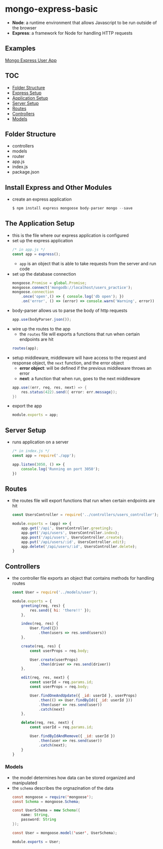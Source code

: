 # mongo-express-basic
- **Node**: a runtime environment that allows Javascript to be run outside of the browser
- **Express**: a framework for Node for handling HTTP requests 

## Examples 
[Mongo Express User App](https://github.com/mlizchap/mongo-express-user-app)

## TOC
- [Folder Structure](#folder-structure)
- [Express Setup](#express-setup)
- [Application Setup](#the-application-setup)
- [Server Setup](#server-setup)
- [Routes](#routes)
- [Controllers](#controllers)
- [Models](#models)

## Folder Structure
- controllers
- models
- router 
- app.js
- index.js
- package.json 

## Install Express and Other Modules 
- create an express application
    ```javascript
    $ npm install express mongoose body-parser mongo --save
    ```

## The Application Setup
- this is the file where our express application is configured
- set up the express application 
    ```javascript
    /* in app.js */
    const app = express();
    ```
    - `app` is an object that is able to take requests from the server and run code 
- set up the database connection
    ```javascript
    mongoose.Promise = global.Promise;
    mongoose.connect('mongodb://localhost/users_practice');
    mongoose.connection 
        .once('open',() => { console.log('db open'); })
        .on('error', () => (error) => console.warn('Warning', error))
    ```
- body-parser allows us to parse the body of http requests 
    ```javascript
    app.use(bodyParser.json());
    ```
- wire up the routes to the app
    - the `routes` file will exports a functions that run when certain endpoints are hit 
    ```javascript
    routes(app);
    ```
- setup middleware, middleware will have access to the request and response object, the `next` function, and the error object 
    - **error object**: will be defined if the previous middleware throws an error
    - **next**: a function that when run, goes to the next middleware
    ```java
    app.use((err, req, res, next) => {
        res.status(422).send({ error: err.message});
    })
    ```
- export the app 
    ```javascript
    module.exports = app;
    ```
    
## Server Setup
- runs application on a server 
    ```javascript
    /* in index.js */
    const app = require('./app');

    app.listen(3050, () => {
        console.log('Running on port 3050');
    })
    ```

## Routes
- the routes file will export functions that run when certain endpoints are hit 
    ```javascript
    const UsersController = require('../controllers/users_controller');

    module.exports = (app) => {
        app.get('/api', UsersController.greeting);
        app.get('/api/users', UsersController.index);
        app.post('/api/users', UsersController.create);
        app.put('/api/users/:id', UsersController.edit);
        app.delete('/api/users/:id', UsersController.delete);
    }
    ```

## Controllers 
- the controller file exports an object that contains methods for handling routes 
    ```javascript
    const User = require('../models/user');

    module.exports = {
        greeting(req, res) {
            res.send({ hi: 'there!!' });
        },

        index(req, res) {
            User.find({})
                .then(users => res.send(users))
        },

        create(req, res) {
            const userProps = req.body;

            User.create(userProps)
                .then(driver => res.send(driver))
        },

        edit(req, res, next) {
            const userId = req.params.id;
            const userProps = req.body;

            User.findOneAndUpdate({ _id: userId }, userProps)
                .then(() => User.findById({ _id: userId }))
                .then(user => res.send(user))
                .catch(next)
        },

        delete(req, res, next) {
            const userId = req.params.id;

            User.findByIdAndRemove({ _id: userId }) 
                .then(user => res.send(user))
                .catch(next);
        }
    }
    ```

### Models 
- the model determines how data can be stored organized and manipulated 
- the `schema` describes the orgnazination of the data
    ```java
    const mongoose = require('mongoose');
    const Schema = mongoose.Schema;

    const UserSchema = new Schema({
        name: String,
        password: String 
    });

    const User = mongoose.model('user', UserSchema);

    module.exports = User;
    ```
